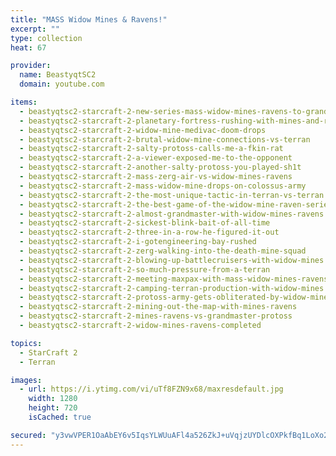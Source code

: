 ```yaml
---
title: "MASS Widow Mines & Ravens!"
excerpt: ""
type: collection
heat: 67

provider:
  name: BeastyqtSC2
  domain: youtube.com

items:
  - beastyqtsc2-starcraft-2-new-series-mass-widow-mines-ravens-to-grandmaster
  - beastyqtsc2-starcraft-2-planetary-fortress-rushing-with-mines-and-ravens
  - beastyqtsc2-starcraft-2-widow-mine-medivac-doom-drops
  - beastyqtsc2-starcraft-2-brutal-widow-mine-connections-vs-terran
  - beastyqtsc2-starcraft-2-salty-protoss-calls-me-a-fkin-rat
  - beastyqtsc2-starcraft-2-a-viewer-exposed-me-to-the-opponent
  - beastyqtsc2-starcraft-2-another-salty-protoss-you-played-sh1t
  - beastyqtsc2-starcraft-2-mass-zerg-air-vs-widow-mines-ravens
  - beastyqtsc2-starcraft-2-mass-widow-mine-drops-on-colossus-army
  - beastyqtsc2-starcraft-2-the-most-unique-tactic-in-terran-vs-terran
  - beastyqtsc2-starcraft-2-the-best-game-of-the-widow-mine-raven-series
  - beastyqtsc2-starcraft-2-almost-grandmaster-with-widow-mines-ravens
  - beastyqtsc2-starcraft-2-sickest-blink-bait-of-all-time
  - beastyqtsc2-starcraft-2-three-in-a-row-he-figured-it-out
  - beastyqtsc2-starcraft-2-i-gotengineering-bay-rushed
  - beastyqtsc2-starcraft-2-zerg-walking-into-the-death-mine-squad
  - beastyqtsc2-starcraft-2-blowing-up-battlecruisers-with-widow-mines
  - beastyqtsc2-starcraft-2-so-much-pressure-from-a-terran
  - beastyqtsc2-starcraft-2-meeting-maxpax-with-mass-widow-mines-ravens
  - beastyqtsc2-starcraft-2-camping-terran-production-with-widow-mines
  - beastyqtsc2-starcraft-2-protoss-army-gets-obliterated-by-widow-mines
  - beastyqtsc2-starcraft-2-mining-out-the-map-with-mines-ravens
  - beastyqtsc2-starcraft-2-mines-ravens-vs-grandmaster-protoss
  - beastyqtsc2-starcraft-2-widow-mines-ravens-completed

topics:
  - StarCraft 2
  - Terran

images:
  - url: https://i.ytimg.com/vi/uTf8FZN9x68/maxresdefault.jpg
    width: 1280
    height: 720
    isCached: true

secured: "y3vwVPER1OaAbEY6v5IqsYLWUuAFl4a526ZkJ+uVqjzUYDlcOXPkfBq1LoXo2/qbNx5hIJMZHDWuckj2QY9Ke3X2C7NoeJCC/V7l30hId4MARjcGmlbjsxGF44mF5qgCEQz+tV9PFCctSOW4uckXwANmS097YL+MfqFDnu3ZZlVugKSE0HClciLaGFndyh0l4KfS8bAG+itOjiUQ2OPmnGutsMalcKWerqMm50FYmyr9OIwHADSkp4r0cJ0Y3GJ/9fZSOsdjgMkbZkrhT1dL+6pKS/Ktbg69rdQ7oYxQ7MXoc87ubtRq/OfwFhzRv2/zgCfuKhumB0yzRwVIC13uIjTNzgYgmgQYO0HfhZRYfzM=;FnMT7Yp84dQZytS/J7hU8g=="
---
```


